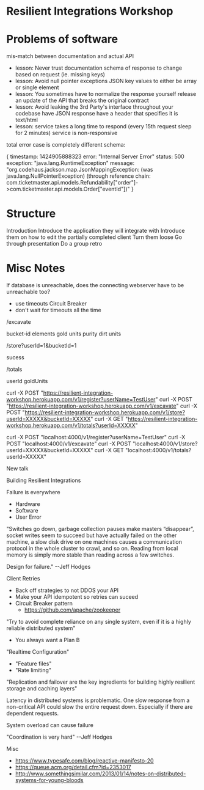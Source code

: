 Resilient Integrations Workshop
===============================



Problems of software
====================
mis-match between documentation and actual API
  - lesson: Never trust documentation
schema of response to change based on request (ie. missing keys)
  - lesson: Avoid null pointer exceptions
JSON key values to either be array or single element
  - lesson: You sometimes have to normalize the response yourself
release an update of the API that breaks the original contract
  - lesson: Avoid leaking the 3rd Party's interface throughout your codebase
have JSON response have a header that specifies it is text/html
  - lesson:
service takes a long time to respond (every 15th request sleep for 2 minutes)
service is non-responsive




total error case is completely different schema:

{
  timestamp: 1424905888323
  error: "Internal Server Error"
  status: 500
  exception: "java.lang.RuntimeException"
  message: "org.codehaus.jackson.map.JsonMappingException: (was java.lang.NullPointerException) (through reference chain: com.ticketmaster.api.models.Refundability["order"]->com.ticketmaster.api.models.Order["eventId"])"
}






Structure
=========
Introduction
Introduce the application they will integrate with
Introduce them on how to edit the partially completed client
Turn them loose
Go through presentation
Do a group retro




Misc Notes
==========
If database is unreachable, does the connecting webserver have to be unreachable too?
  - use timeouts
Circuit Breaker
  - don't wait for timeouts all the time























/excavate

bucket-id
elements
  gold
    units
    purity
  dirt
    units


/store?userId=1&bucketId=1

sucess


/totals

userId
goldUnits









curl -X POST "https://resilient-integration-workshop.herokuapp.com/v1/register?userName=TestUser"
curl -X POST "https://resilient-integration-workshop.herokuapp.com/v1/excavate"
curl -X POST "https://resilient-integration-workshop.herokuapp.com/v1/store?userId=XXXXX&bucketId=XXXXX"
curl -X GET "https://resilient-integration-workshop.herokuapp.com/v1/totals?userId=XXXXX"


curl -X POST "localhost:4000/v1/register?userName=TestUser"
curl -X POST "localhost:4000/v1/excavate"
curl -X POST "localhost:4000/v1/store?userId=XXXXX&bucketId=XXXXX"
curl -X GET "localhost:4000/v1/totals?userId=XXXXX"



































New talk



Building Resilient Integrations



Failure is everywhere
  - Hardware
  - Software
  - User Error

"Switches go down, garbage collection pauses make masters “disappear”, socket writes seem to succeed but have actually failed on the other machine, a slow disk drive on one machines causes a communication protocol in the whole cluster to crawl, and so on. Reading from local memory is simply more stable than reading across a few switches.

Design for failure." --Jeff Hodges

Client Retries
  - Back off strategies to not DDOS your API
  - Make your API idempotent so retries can suceed
  - Circuit Breaker pattern
    - https://github.com/apache/zookeeper

"Try to avoid complete reliance on any single system, even if it is a highly reliable distributed system"
  - You always want a Plan B

"Realtime Configuration"
  - "Feature files"
  - "Rate limiting"

"Replication and failover are the key ingredients for building highly resilient storage and caching layers"

Latency in distributed systems is problematic. One slow response from a non-critical API could slow the entire request down. Especially if there are dependent requests.

System overload can cause failure

"Coordination is very hard" --Jeff Hodges




Misc
  - https://www.typesafe.com/blog/reactive-manifesto-20
  - https://queue.acm.org/detail.cfm?id=2353017
  - http://www.somethingsimilar.com/2013/01/14/notes-on-distributed-systems-for-young-bloods
